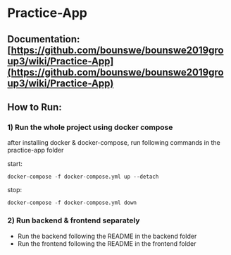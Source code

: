 # Practice-App

## Documentation: [https://github.com/bounswe/bounswe2019group3/wiki/Practice-App](https://github.com/bounswe/bounswe2019group3/wiki/Practice-App)

## How to Run:

### 1) Run the whole project using docker compose
after installing docker & docker-compose,
run following commands in the practice-app folder

start:
```
docker-compose -f docker-compose.yml up --detach
```

stop:
```
docker-compose -f docker-compose.yml down
```

### 2) Run backend & frontend separately
* Run the backend following the README in the backend folder
* Run the frontend following the README in the frontend folder

